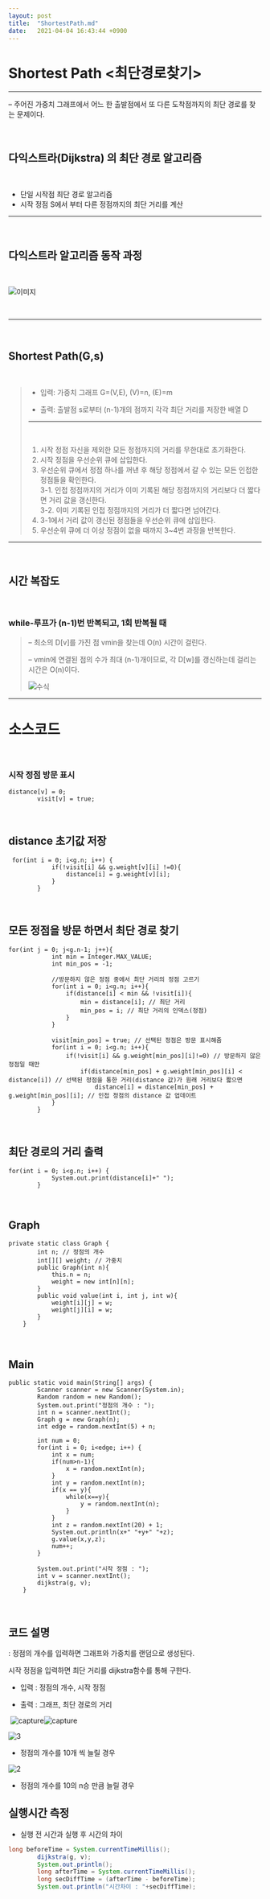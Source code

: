 ```yaml
---
layout: post
title:  "ShortestPath.md"
date:   2021-04-04 16:43:44 +0900
---
```


# Shortest Path <최단경로찾기>

---

– 주어진 가중치 그래프에서 어느 한 출발점에서 또 다른 도착점까지의 최단 경로를 찾는 문제이다.

​    

##  다익스트라(Dijkstra) 의 최단 경로 알고리즘

​    

* 단일 시작점 최단 경로 알고리즘
* 시작 정점 S에서 부터 다른 정점까지의 최단 거리를 계산

---

​    

## 다익스트라 알고리즘 동작 과정

​    

![이미지](https://img1.daumcdn.net/thumb/R1280x0/?scode=mtistory2&fname=https%3A%2F%2Fblog.kakaocdn.net%2Fdn%2FcofnIo%2FbtqEuY3ZsSW%2FTnQX9kZ9RpyYtvElsrkMz1%2Fimg.gif)

​    

---

​    

## Shortest Path(G,s)   

​    

> + 입력: 가중치 그래프 G=(V,E), (V)=n, (E)=m
>
> + 출력: 출발점 s로부터 (n-1)개의 점까지 각각 최단 거리를 저장한 배열 D
>
> ---
>
> ​    
>
> 1. 시작 정점 자신을 제외한 모든 정점까지의 거리를 무한대로 초기화한다.
> 2. 시작 정점을 우선순위 큐에 삽입한다.
> 3. 우선순위 큐에서 정점 하나를 꺼낸 후 해당 정점에서 갈 수 있는 모든 인접한 정점들을 확인한다.    
>    3-1. 인접 정점까지의 거리가 이미 기록된 해당 정점까지의 거리보다 더 짧다면 거리 값을 갱신한다.    
>    3-2. 이미 기록된 인접 정점까지의 거리가 더 짧다면 넘어간다.
> 4. 3-1에서 거리 값이 갱신된 정점들을 우선순위 큐에 삽입한다.
> 5. 우선순위 큐에 더 이상 정점이 없을 때까지 3~4번 과정을 반복한다.

---

​    

## 시간 복잡도

​    

### while-루프가 (n-1)번 반복되고, 1회 반복될 때

> – 최소의 D[v]를 가진 점 vmin을 찾는데 O(n) 시간이 걸린다.
>
> – vmin에 연결된 점의 수가 최대 (n-1)개이므로, 각 D[w]를 갱신하는데 걸리는 시간은 O(n)이다.
>
> ![수식](https://user-images.githubusercontent.com/80369791/113504812-8a5d1380-9575-11eb-8523-7cd908f519db.gif)    

---

# 소스코드

​    

### 시작 정점 방문 표시

```
distance[v] = 0;
        visit[v] = true;
```

​    

## distance 초기값 저장

```
 for(int i = 0; i<g.n; i++) {
            if(!visit[i] && g.weight[v][i] !=0){
                distance[i] = g.weight[v][i];
            }
        }
```

​    

## 모든 정점을 방문 하면서 최단 경로 찾기

```
for(int j = 0; j<g.n-1; j++){
            int min = Integer.MAX_VALUE;
            int min_pos = -1;

            //방문하지 않은 정점 중에서 최단 거리의 정점 고르기
            for(int i = 0; i<g.n; i++){
                if(distance[i] < min && !visit[i]){
                    min = distance[i]; // 최단 거리
                    min_pos = i; // 최단 거리의 인덱스(정점)
                }
            }

            visit[min_pos] = true; // 선택된 정점은 방문 표시해줌
            for(int i = 0; i<g.n; i++){
                if(!visit[i] && g.weight[min_pos][i]!=0) // 방문하지 않은 정점일 때만
                    if(distance[min_pos] + g.weight[min_pos][i] < distance[i]) // 선택된 정점을 통한 거리(distance 값)가 원래 거리보다 짧으면
                        distance[i] = distance[min_pos] + g.weight[min_pos][i]; // 인접 정점의 distance 값 업데이트
            }
        }
```

​    

## 최단 경로의 거리 출력

```
for(int i = 0; i<g.n; i++) {
            System.out.print(distance[i]+" ");
        }
```

​    

## Graph

```
private static class Graph {
        int n; // 정점의 개수
        int[][] weight; // 가중치
        public Graph(int n){
            this.n = n;
            weight = new int[n][n];
        }
        public void value(int i, int j, int w){
            weight[i][j] = w;
            weight[j][i] = w;
        }
    }
```

​    

## Main

```
public static void main(String[] args) {
        Scanner scanner = new Scanner(System.in);
        Random random = new Random();
        System.out.print("정점의 개수 : ");
        int n = scanner.nextInt();
        Graph g = new Graph(n);
        int edge = random.nextInt(5) + n;

        int num = 0;
        for(int i = 0; i<edge; i++) {
            int x = num;
            if(num>n-1){
                x = random.nextInt(n);
            }
            int y = random.nextInt(n);
            if(x == y){
                while(x==y){
                    y = random.nextInt(n);
                }
            }
            int z = random.nextInt(20) + 1;
            System.out.println(x+" "+y+" "+z);
            g.value(x,y,z);
            num++;
        }

        System.out.print("시작 정점 : ");
        int v = scanner.nextInt();
        dijkstra(g, v);
    }
```

​    

## 코드 설명

: 정점의 개수를 입력하면 그래프와 가중치를 랜덤으로 생성된다.    

시작 정점을 입력하면 최단 거리를 dijkstra함수를 통해 구한다.    

+ 입력 : 정점의 개수, 시작 정점    

- 출력 : 그래프, 최단 경로의 거리    

​    ![capture](https://postfiles.pstatic.net/MjAyMTA0MDRfMTQ2/MDAxNjE3NTI5NzExNTg5.AYELsbteeO_EXfzp9mbJ_wih8JABUs99bMDif3qJxAEg.KrYYCsXVMc4J0J6bFpA8Ve-EgRm54M8ShXOvp-_RTXog.PNG.hongsubakgame/image.png?type=w966)![capture](https://postfiles.pstatic.net/MjAyMTA0MDRfMTk2/MDAxNjE3NTMwMjY4MTMy.Ai4tldF-BwMHEXAx-7f8x5y5r39YzCazVwlViF5hTgYg.LtbRIRfUNJJ7p-q8qyXsdINz6VetUkWbs4HVg8MaWNYg.PNG.hongsubakgame/image.png?type=w966)

![3](https://user-images.githubusercontent.com/80369791/113506162-2559eb80-957e-11eb-9cde-6304be75bc4d.png)     

+ 정점의 개수를 10개 씩 늘릴 경우

![2](https://user-images.githubusercontent.com/80369791/113506160-23902800-957e-11eb-8489-bdba6cdf68ba.png)

+ 정점의 개수를 10의 n승 만큼 늘릴 경우



## 실행시간 측정

- 실행 전 시간과 실행 후 시간의 차이
```java
long beforeTime = System.currentTimeMillis();
        dijkstra(g, v);
        System.out.println();
        long afterTime = System.currentTimeMillis();
        long secDiffTime = (afterTime - beforeTime);
        System.out.println("시간차이 : "+secDiffTime);
```

